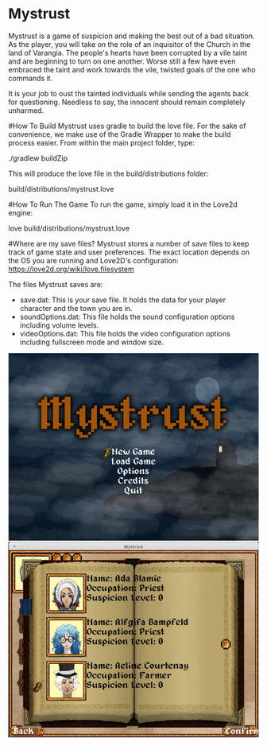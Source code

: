 # Mystrust
Mystrust is a game of suspicion and making the best out of a bad situation. As the player, you will take on the role of an inquisitor of the Church in the land of Varangia. The people's hearts have been corrupted by a vile taint and are beginning to turn on one another. Worse still a few have even embraced the taint and work towards the vile, twisted goals of the one who commands it.

It is your job to oust the tainted individuals while sending the agents back for questioning. Needless to say, the innocent should remain completely unharmed.

#How To Build
Mystrust uses gradle to build the love file. For the sake of convenience, we make use of the Gradle Wrapper to make the build process easier. From within the main project folder, type:

./gradlew buildZip

This will produce the love file in the build/distributions folder:

build/distributions/mystrust.love

#How To Run The Game
To run the game, simply load it in the Love2d engine:

love build/distributions/mystrust.love

#Where are my save files?
Mystrust stores a number of save files to keep track of game state and user preferences. The exact location depends on the OS you are running and Love2D's configuration: https://love2d.org/wiki/love.filesystem

The files Mystrust saves are:
* save.dat: This is your save file. It holds the data for your player character and the town you are in.
* soundOptions.dat: This file holds the sound configuration options including volume levels.
* videoOptions.dat: This file holds the video configuration options including fullscreen mode and window size.


![Alt text](readme/title.jpg?raw=true "Title")
![Alt text](readme/citizenSelector.jpg?raw=true "Citizen Selector")